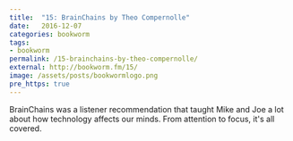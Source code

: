 ```yaml
---
title:  "15: BrainChains by Theo Compernolle"
date:   2016-12-07
categories: bookworm
tags:
- bookworm
permalink: /15-brainchains-by-theo-compernolle/
external: http://bookworm.fm/15/
image: /assets/posts/bookwormlogo.png
pre_https: true
---
```

BrainChains was a listener recommendation that taught Mike and Joe a lot about how technology affects our minds. From attention to focus, it's all covered.
<!--more-->